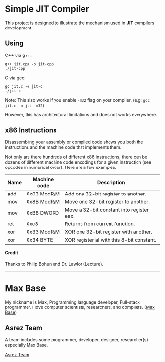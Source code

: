 # Simple JIT Compiler

This project is designed to illustrate the mechanism used in **JIT** compilers development.

## Using

C++ via g++:

```
g++ jit.cpp -o jit-cpp
./jit-cpp
```

C via gcc:

```
gc jit.c -o jit-c
./jit-c
```

Note: This also works if you enable `-m32` flag on your compiler. (e.g: `gcc jit.c -o jit -m32`)

However, this has architectural limitations and does not works everywhere.

## x86 Instructions

Disassembling your assembly or compiled code shows you both the instructions and the machine code that implements them. 

Not only are there hundreds of different x86 instructions, there can be dozens of different machine code encodings for a given instruction (see opcodes in numerical order).  Here are a few examples:

Name | Machine code | Description
-------- | ------------ | -------------
add | 0x03 ModR/M |	Add one 32-bit register to another.
mov |	0x8B ModR/M |	Move one 32-bit register to another.
mov |	0xB8 DWORD |	Move a 32-bit constant into register eax.
ret |	0xc3 | 	Returns from current function.
xor | 	0x33 ModR/M |	XOR one 32-bit register with another.
xor | 	0x34 BYTE |	XOR register al with this 8-bit constant.
  
#### Credit

Thanks to Philip Bohun and Dr. Lawlor (Lecture).

---------

# Max Base

My nickname is Max, Programming language developer, Full-stack programmer. I love computer scientists, researchers, and compilers. ([Max Base](https://maxbase.org/))

## Asrez Team

A team includes some programmer, developer, designer, researcher(s) especially Max Base.

[Asrez Team](https://www.asrez.com/)
